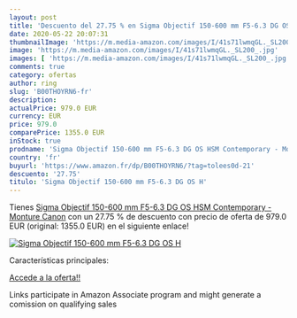 ```yaml
---
layout: post
title: 'Descuento del 27.75 % en Sigma Objectif 150-600 mm F5-6.3 DG OS H'
date: 2020-05-22 20:07:31
thumbnailImage: 'https://m.media-amazon.com/images/I/41s71lwmqGL._SL200_.jpg'
image: 'https://m.media-amazon.com/images/I/41s71lwmqGL._SL200_.jpg'
images: [ 'https://m.media-amazon.com/images/I/41s71lwmqGL._SL200_.jpg' ]
comments: true
category: ofertas
author: ring
slug: 'B00THOYRN6-fr'
description:
actualPrice: 979.0 EUR
currency: EUR
price: 979.0
comparePrice: 1355.0 EUR
inStock: true
prodname: 'Sigma Objectif 150-600 mm F5-6.3 DG OS HSM Contemporary - Monture Canon'
country: 'fr'
buyurl: 'https://www.amazon.fr/dp/B00THOYRN6/?tag=tolees0d-21'
descuento: '27.75'
titulo: 'Sigma Objectif 150-600 mm F5-6.3 DG OS H'
---
```


Tienes [Sigma Objectif 150-600 mm F5-6.3 DG OS HSM Contemporary - Monture Canon](https://www.amazon.fr/dp/B00THOYRN6/?tag=tolees0d-21) con un 27.75 % de descuento con precio de oferta de 979.0 EUR (original: 1355.0 EUR) en el siguiente enlace!

[![Sigma Objectif 150-600 mm F5-6.3 DG OS H](https://m.media-amazon.com/images/I/41s71lwmqGL._SL200_.jpg)](https://www.amazon.fr/dp/B00THOYRN6/?tag=tolees0d-21)

Características principales:


[Accede a la oferta!!](https://www.amazon.fr/dp/B00THOYRN6/?tag=tolees0d-21)

Links participate in Amazon Associate program and might generate a comission on qualifying sales


